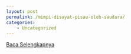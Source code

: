 ```yaml
---
layout: post
permalink: /mimpi-disayat-pisau-oleh-saudara/
categories:
    - Uncategorized
---
```


[Baca Selengkapnya](/08)